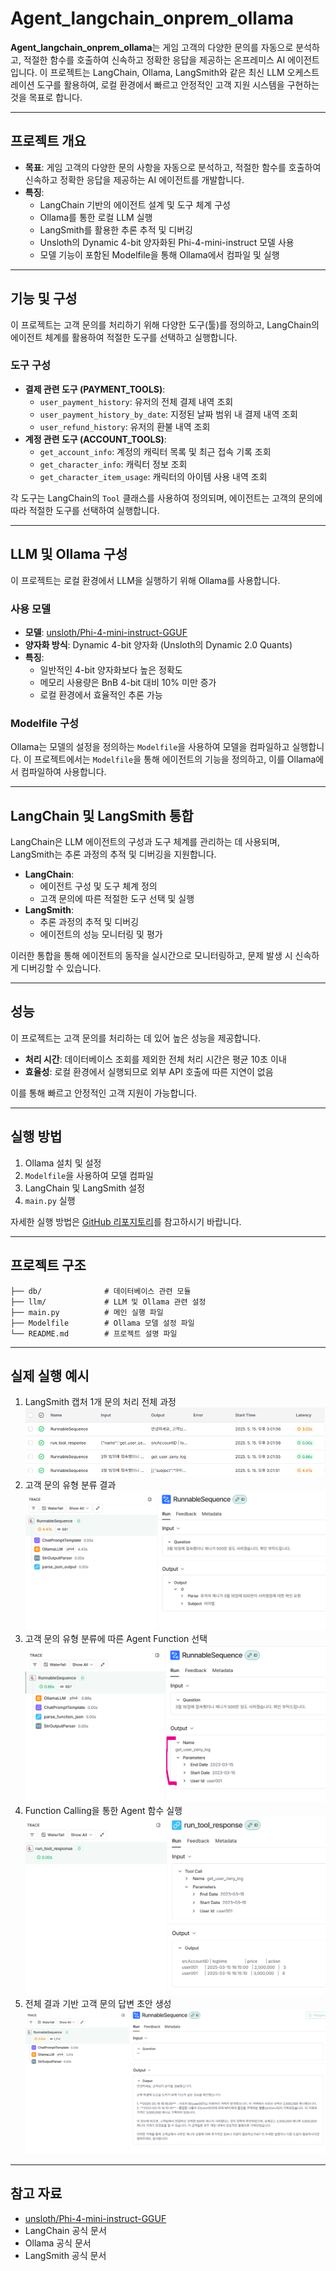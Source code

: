 # Agent_langchain_onprem_ollama

**Agent_langchain_onprem_ollama**는 게임 고객의 다양한 문의를 자동으로 분석하고, 적절한 함수를 호출하여 신속하고 정확한 응답을 제공하는 온프레미스 AI 에이전트입니다.
이 프로젝트는 LangChain, Ollama, LangSmith와 같은 최신 LLM 오케스트레이션 도구를 활용하여, 로컬 환경에서 빠르고 안정적인 고객 지원 시스템을 구현하는 것을 목표로 합니다.

***

## 프로젝트 개요

* **목표**: 게임 고객의 다양한 문의 사항을 자동으로 분석하고, 적절한 함수를 호출하여 신속하고 정확한 응답을 제공하는 AI 에이전트를 개발합니다.
* **특징**:
    * LangChain 기반의 에이전트 설계 및 도구 체계 구성
    * Ollama를 통한 로컬 LLM 실행
    * LangSmith를 활용한 추론 추적 및 디버깅
    * Unsloth의 Dynamic 4-bit 양자화된 Phi-4-mini-instruct 모델 사용
    * 모델 기능이 포함된 Modelfile을 통해 Ollama에서 컴파일 및 실행

***

## 기능 및 구성

이 프로젝트는 고객 문의를 처리하기 위해 다양한 도구(툴)를 정의하고, LangChain의 에이전트 체계를 활용하여 적절한 도구를 선택하고 실행합니다.

### 도구 구성

* <strong>결제 관련 도구 (PAYMENT\_TOOLS)</strong>:
    * `user_payment_history`: 유저의 전체 결제 내역 조회
    * `user_payment_history_by_date`: 지정된 날짜 범위 내 결제 내역 조회
    * `user_refund_history`: 유저의 환불 내역 조회
* <strong>계정 관련 도구 (ACCOUNT\_TOOLS)</strong>:
    * `get_account_info`: 계정의 캐릭터 목록 및 최근 접속 기록 조회
    * `get_character_info`: 캐릭터 정보 조회
    * `get_character_item_usage`: 캐릭터의 아이템 사용 내역 조회

각 도구는 LangChain의 `Tool` 클래스를 사용하여 정의되며, 에이전트는 고객의 문의에 따라 적절한 도구를 선택하여 실행합니다.

***

## LLM 및 Ollama 구성

이 프로젝트는 로컬 환경에서 LLM을 실행하기 위해 Ollama를 사용합니다.

### 사용 모델

* **모델**: [unsloth/Phi-4-mini-instruct-GGUF](https://huggingface.co/unsloth/Phi-4-mini-instruct-GGUF)
* **양자화 방식**: Dynamic 4-bit 양자화 (Unsloth의 Dynamic 2.0 Quants)
* **특징**:
    * 일반적인 4-bit 양자화보다 높은 정확도
    * 메모리 사용량은 BnB 4-bit 대비 10% 미만 증가
    * 로컬 환경에서 효율적인 추론 가능

### Modelfile 구성

Ollama는 모델의 설정을 정의하는 `Modelfile`을 사용하여 모델을 컴파일하고 실행합니다.
이 프로젝트에서는 `Modelfile`을 통해 에이전트의 기능을 정의하고, 이를 Ollama에서 컴파일하여 사용합니다.

***

## LangChain 및 LangSmith 통합

LangChain은 LLM 에이전트의 구성과 도구 체계를 관리하는 데 사용되며, LangSmith는 추론 과정의 추적 및 디버깅을 지원합니다.

* **LangChain**:
    * 에이전트 구성 및 도구 체계 정의
    * 고객 문의에 따른 적절한 도구 선택 및 실행
* **LangSmith**:
    * 추론 과정의 추적 및 디버깅
    * 에이전트의 성능 모니터링 및 평가

이러한 통합을 통해 에이전트의 동작을 실시간으로 모니터링하고, 문제 발생 시 신속하게 디버깅할 수 있습니다.

***

## 성능

이 프로젝트는 고객 문의를 처리하는 데 있어 높은 성능을 제공합니다.

* **처리 시간**: 데이터베이스 조회를 제외한 전체 처리 시간은 평균 10초 이내
* **효율성**: 로컬 환경에서 실행되므로 외부 API 호출에 따른 지연이 없음

이를 통해 빠르고 안정적인 고객 지원이 가능합니다.

***

## 실행 방법

1. Ollama 설치 및 설정
2. `Modelfile`을 사용하여 모델 컴파일
3. LangChain 및 LangSmith 설정
4. `main.py` 실행

자세한 실행 방법은 [GitHub 리포지토리](https://github.com/parks602/Agent_langchain_onprem_ollama)를 참고하시기 바랍니다.

***

## 프로젝트 구조

```
├── db/              # 데이터베이스 관련 모듈
├── llm/             # LLM 및 Ollama 관련 설정
├── main.py          # 메인 실행 파일
├── Modelfile        # Ollama 모델 설정 파일
└── README.md        # 프로젝트 설명 파일
```

***

## 실제 실행 예시

1. LangSmith 캡처 1개 문의 처리 전체 과정
![LangSmith 캡처 1개 문의 처리 전체 과정](img/all_step.png)
2. 고객 문의 유형 분류 결과
![고객 문의 유형 분류 결과](img/step1_explore_subject.png)
3. 고객 문의 유형 분류에 따른 Agent Function 선택
![고객 문의 유형 분류에 따른 Agent Function 선택](img/step2_select_agent_function.png)
4. Function Calling을 통한 Agent 함수 실행
![Function Calling을 통한 Agent 함수 실행](img/step3_result_function_calling.png)
5. 전체 결과 기반 고객 문의 답변 초안 생성
![전체 결과 기반 고객 문의 답변 초안 생성](img/step4_final_result.png)

***

## 참고 자료

* [unsloth/Phi-4-mini-instruct-GGUF](https://huggingface.co/unsloth/Phi-4-mini-instruct-GGUF)
* LangChain 공식 문서
* Ollama 공식 문서
* LangSmith 공식 문서
